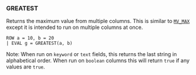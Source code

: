 <!--
This is generated by ESQL’s AbstractFunctionTestCase. Do no edit it. See ../README.md for how to regenerate it.
-->

### GREATEST
Returns the maximum value from multiple columns. This is similar to [`MV_MAX`](https://www.elastic.co/docs/reference/elasticsearch/query-languages/esql/functions-operators/mv-functions#esql-mv_max)
except it is intended to run on multiple columns at once.

```esql
ROW a = 10, b = 20
| EVAL g = GREATEST(a, b)
```
Note: When run on `keyword` or `text` fields, this returns the last string in alphabetical order. When run on `boolean` columns this will return `true` if any values are `true`.

